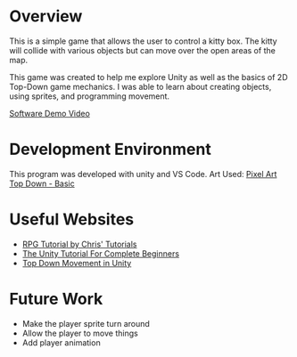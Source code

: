 # Overview

This is a simple game that allows the user to control a kitty box. The kitty will collide with various objects but can move over the open areas of the map.

This game was created to help me explore Unity as well as the basics of 2D Top-Down game mechanics. I was able to learn about creating objects, using sprites, and programming movement.

[Software Demo Video](https://youtu.be/K9giL7s2BAI)

# Development Environment

This program was developed with unity and VS Code.
Art Used: [Pixel Art Top Down - Basic](https://cainos.itch.io/pixel-art-top-down-basic)

# Useful Websites
* [RPG Tutorial by Chris' Tutorials](https://www.youtube.com/watch?v=7iYWpzL9GkM)
* [The Unity Tutorial For Complete Beginners](https://www.youtube.com/watch?v=XtQMytORBmM&t=2465s)
* [Top Down Movement in Unity](https://www.youtube.com/watch?v=whzomFgjT50&t=560s)

# Future Work
* Make the player sprite turn around
* Allow the player to move things
* Add player animation